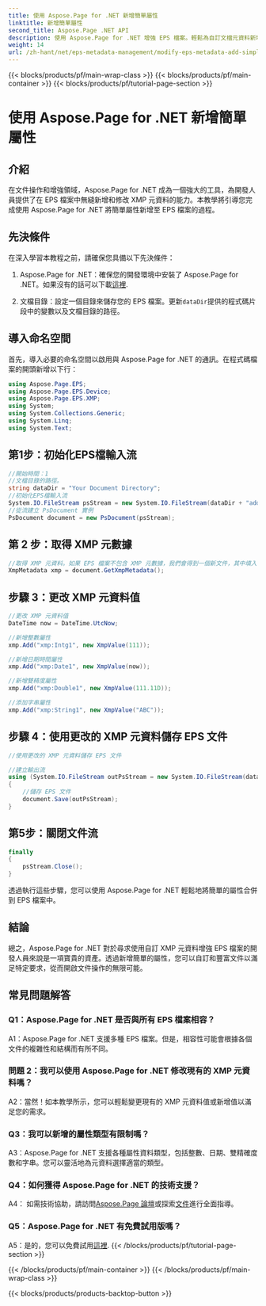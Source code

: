 ```yaml
---
title: 使用 Aspose.Page for .NET 新增簡單屬性
linktitle: 新增簡單屬性
second_title: Aspose.Page .NET API
description: 使用 Aspose.Page for .NET 增強 EPS 檔案。輕鬆為自訂文檔元資料新增簡單屬性。
weight: 14
url: /zh-hant/net/eps-metadata-management/modify-eps-metadata-add-simple-properties/
---
```


{{< blocks/products/pf/main-wrap-class >}}
{{< blocks/products/pf/main-container >}}
{{< blocks/products/pf/tutorial-page-section >}}

# 使用 Aspose.Page for .NET 新增簡單屬性

## 介紹

在文件操作和增強領域，Aspose.Page for .NET 成為一個強大的工具，為開發人員提供了在 EPS 檔案中無縫新增和修改 XMP 元資料的能力。本教學將引導您完成使用 Aspose.Page for .NET 將簡單屬性新增至 EPS 檔案的過程。

## 先決條件

在深入學習本教程之前，請確保您具備以下先決條件：

1.  Aspose.Page for .NET：確保您的開發環境中安裝了 Aspose.Page for .NET。如果沒有的話可以下載[這裡](https://releases.aspose.com/page/net/).

2. 文檔目錄：設定一個目錄來儲存您的 EPS 檔案。更新`dataDir`提供的程式碼片段中的變數以及文檔目錄的路徑。

## 導入命名空間

首先，導入必要的命名空間以啟用與 Aspose.Page for .NET 的通訊。在程式碼檔案的開頭新增以下行：

```csharp
using Aspose.Page.EPS;
using Aspose.Page.EPS.Device;
using Aspose.Page.EPS.XMP;
using System;
using System.Collections.Generic;
using System.Linq;
using System.Text;
```

## 第1步：初始化EPS檔輸入流

```csharp
//開始時間：1
//文檔目錄的路徑。
string dataDir = "Your Document Directory";
//初始化EPS檔輸入流
System.IO.FileStream psStream = new System.IO.FileStream(dataDir + "add_simple_props_input.eps", System.IO.FileMode.Open, System.IO.FileAccess.Read);
//從流建立 PsDocument 實例
PsDocument document = new PsDocument(psStream);
```

## 第 2 步：取得 XMP 元數據

```csharp
//取得 XMP 元資料。如果 EPS 檔案不包含 XMP 元數據，我們會得到一個新文件，其中填入 PS 元資料註釋中的值（%%Creator、%%CreateDate、%%Title 等）
XmpMetadata xmp = document.GetXmpMetadata();
```

## 步驟 3：更改 XMP 元資料值

```csharp
//更改 XMP 元資料值
DateTime now = DateTime.UtcNow;

//新增整數屬性
xmp.Add("xmp:Intg1", new XmpValue(111));

//新增日期時間屬性
xmp.Add("xmp:Date1", new XmpValue(now));

//新增雙精度屬性
xmp.Add("xmp:Double1", new XmpValue(111.11D));

//添加字串屬性
xmp.Add("xmp:String1", new XmpValue("ABC"));
```

## 步驟 4：使用更改的 XMP 元資料儲存 EPS 文件

```csharp
//使用更改的 XMP 元資料儲存 EPS 文件

//建立輸出流
using (System.IO.FileStream outPsStream = new System.IO.FileStream(dataDir + "add_simple_props_output.eps", System.IO.FileMode.Create, System.IO.FileAccess.Write))
{
    //儲存 EPS 文件
    document.Save(outPsStream);
}
```

## 第5步：關閉文件流

```csharp
finally
{
    psStream.Close();
}
```

透過執行這些步驟，您可以使用 Aspose.Page for .NET 輕鬆地將簡單的屬性合併到 EPS 檔案中。

## 結論

總之，Aspose.Page for .NET 對於尋求使用自訂 XMP 元資料增強 EPS 檔案的開發人員來說是一項寶貴的資產。透過新增簡單的屬性，您可以自訂和豐富文件以滿足特定要求，從而開啟文件操作的無限可能。

## 常見問題解答

### Q1：Aspose.Page for .NET 是否與所有 EPS 檔案相容？

A1：Aspose.Page for .NET 支援多種 EPS 檔案。但是，相容性可能會根據各個文件的複雜性和結構而有所不同。

### 問題 2：我可以使用 Aspose.Page for .NET 修改現有的 XMP 元資料嗎？

A2：當然！如本教學所示，您可以輕鬆變更現有的 XMP 元資料值或新增值以滿足您的需求。

### Q3：我可以新增的屬性類型有限制嗎？

A3：Aspose.Page for .NET 支援各種屬性資料類型，包括整數、日期、雙精確度數和字串。您可以靈活地為元資料選擇適當的類型。

### Q4：如何獲得 Aspose.Page for .NET 的技術支援？

 A4： 如需技術協助，請訪問[Aspose.Page 論壇](https://forum.aspose.com/c/page/39)或探索[文件](https://reference.aspose.com/page/net/)進行全面指導。

### Q5：Aspose.Page for .NET 有免費試用版嗎？

 A5：是的，您可以免費試用[這裡](https://releases.aspose.com/).
{{< /blocks/products/pf/tutorial-page-section >}}

{{< /blocks/products/pf/main-container >}}
{{< /blocks/products/pf/main-wrap-class >}}

{{< blocks/products/products-backtop-button >}}
